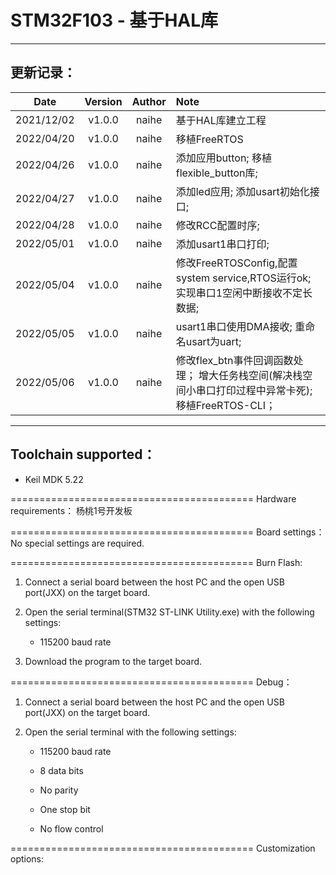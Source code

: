 # STM32F103 - 基于HAL库

***

## 更新记录：

|    Date    | Version | Author | Note                                                             |
| :--------: | :-----: | :----: | :--------------------------------------------------------------- |
| 2021/12/02 |  v1.0.0 |  naihe | 基于HAL库建立工程                                                       |
| 2022/04/20 |  v1.0.0 |  naihe | 移植FreeRTOS                                                       |
| 2022/04/26 |  v1.0.0 |  naihe | 添加应用button; 移植flexible\_button库;                                 |
| 2022/04/27 |  v1.0.0 |  naihe | 添加led应用; 添加usart初始化接口;                                           |
| 2022/04/28 |  v1.0.0 |  naihe | 修改RCC配置时序;                                                       |
| 2022/05/01 |  v1.0.0 |  naihe | 添加usart1串口打印;                                                    |
| 2022/05/04 |  v1.0.0 |  naihe | 修改FreeRTOSConfig,配置system service,RTOS运行ok; 实现串口1空闲中断接收不定长数据;    |
| 2022/05/05 |  v1.0.0 |  naihe | usart1串口使用DMA接收; 重命名usart为uart;                                  |
| 2022/05/06 |  v1.0.0 |  naihe | 修改flex\_btn事件回调函数处理； 增大任务栈空间(解决栈空间小串口打印过程中异常卡死); 移植FreeRTOS-CLI； |

***

## Toolchain supported：

*   Keil MDK  5.22

\==========================================
Hardware requirements：
杨桃1号开发板

\==========================================
Board settings：
No special settings are required.

\==========================================
Burn Flash:

1.  Connect a serial board between the host PC and the open USB port(JXX) on the target board.

2.  Open the serial terminal(STM32 ST-LINK Utility.exe) with the following settings:

    *   115200 baud rate

3.  Download the program to the target board.

\==========================================
Debug：

1.  Connect a serial board between the host PC and the open USB port(JXX) on the target board.

2.  Open the serial terminal with the following settings:

    *   115200 baud rate

    *   8 data bits

    *   No parity

    *   One stop bit

    *   No flow control

\==========================================
Customization options:
